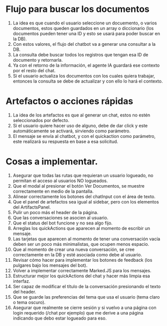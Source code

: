 # Flujo para buscar los documentos

1. La idea es que cuando el usuario seleccione un docuemento, o varios documentos, estos queden guardados en un array o diccionario (los documentos pueden tener una ID y esto se usará para poder buscar en la DB).
2. Con estos valores, el flujo del chatbot va a generar una consultar a la DB.
3. La consulta debe buscar todos los registros que tengan esa ID de documento y retornarla.
4. Ya con el retorno de la información, el agente IA guardará ese contexto por el resto del chat.
5. Si el usuario actualiza los documentos con los cuales quiera trabajar, entonces la consulta se debe de actualizar y con ello lo hará el contexto.

# Artefactos o acciones rápidas

1. La idea de los artefactos es que al generar un chat, estos no estén seleccionados por defecto.
2. Si el usuario quiere hacer uso de alguno, debe de dar click y este automáticamente se activará, sirviendo como parámetro.
3. El mensaje se envía al chatbot, y con el quickaction como parámetro, este realizará su respuesta en base a esa solicitud.

# Cosas a implementar.

1. Asegurar que todas las rutas que requieran un usuario logueado, no permitan el acceso al usuarios NO logueados.
2. Que el modal al presionar el botón Ver Documentos, se muestre correctamente en medio de la pantalla.
3. Alinear correctamente los botones del chatInput con el área de texto.
4. Que el panel de artefactos sea igual al sidebar, pero con los elementos del ArtifactsPanel.
5. Pulir un poco más el header de la página.
6. Que las conversaciones se asocien al usuario.
7. Que el status del bot funcione y no sea algo fijo.
8. Arreglas los quickActions que aparecen al momento de escribir un mensaje.
9. Las tarjetas que aparecen al momento de tener una conversación vacía deben ser un poco más minimalistas, que ocupen menos espacio.
10. Que al momento de crear una nueva conversación, se cree correctamente en la DB y esté asociada como debe al usuario.
11. Revisar cómo hacer para implementar los botones de feedback (los pulgares bajo los mensajes del bot).
12. Volver a implementar correctamente Marked.JS para los mensajes.
13. Estructurar mejor los quickActions del chat y hacer más limpia esa interfaz.
14. Ser capaz de modificar el título de la conversación presionando el texto del header.
15. Que se guarde las preferencias del tema que usa el usuario (tema claro o tema oscuro).
16. Asegurar que realmente se cierre sesión y si vuelvo a una página con login requerido (/chat por ejemplo) que me derive a una página indicando que debo estar logueado para eso.
